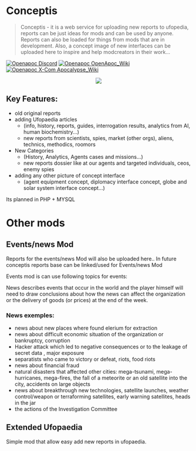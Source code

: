 # Conceptis
> Conceptis - it is a web service for uploading new reports to ufopedia, reports can be just ideas for mods and can be used by anyone. Reports can also be loaded for things from mods that are in development. Also, a concept image of new interfaces can be uploaded here to inspire and help modcreators in their work...

[![Openapoc Discord](https://img.shields.io/discord/142798944970211328.svg?label=discord)](https://discord.gg/d6DAHEb)
[![Openapoc OpenApoc_Wiki](https://img.shields.io/badge/OpenApoc-Wiki-blue.svg)](https://www.ufopaedia.org/index.php/OpenApoc)
[![Openapoc X-Com Apocalypse_Wiki](https://img.shields.io/badge/XCom%20Apocalypse-Wiki-orange.svg)](https://www.ufopaedia.org/index.php/Apocalypse)

<p align="center"><img src="https://i.imgur.com/XxudxVj.jpg"/></p>

## Key Features:
* old original reports
* adding Ufopaedia articles 
  * (info, history, reports, guides, interrogation results, analytics from AI, human biochemistry...)
  * new reports from scientists, spies, market (other orgs), aliens, technics, methodics, roomors
* New Categories
  * (History, Analytics, Agents cases and missions...)
  * new reports dossier like at our agents and targeted individuals, ceos, enemy spies
* adding any other picture of concept interface
  * (agent equipment concept, diplomacy interface concept, globe and solar system interface concept...)

Its planned in PHP + MYSQL

# Other mods

## Events/news Mod
Reports for the events/news Mod will also be uploaded here..
In future conceptis reports base can be linked/used for Events/news Mod

Events mod is can use following topics for events:

News describes events that occur in the world and the player himself will need to draw conclusions about how the news can affect the organization or the delivery of goods (or prices) at the end of the week.

### News exemples:
* news about new places where found elerium for extraction
* news about difficult economic situation of the organization or bankruptcy, corruption
* Hacker attack which led to negative consequences or to the leakage of secret data , major exposure
* separatists who came to victory or defeat, riots, food riots
* news about financial fraud
* natural disasters that affected other cities:
mega-tsunami, mega-hurricanes, mega-fires, the fall of a meteorite or an old satellite into the city, accidents on large objects
* news about breakthrough new technologies, satellite launches, weather control/weapon or terraforming satellites, early warning satellites, heads in the jar
* the actions of the Investigation Committee

## Extended Ufopaedia

Simple mod that allow easy add new reports in ufopaedia.

